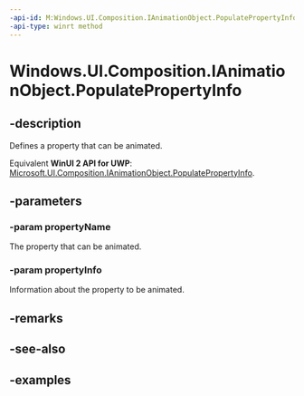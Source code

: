 ```yaml
---
-api-id: M:Windows.UI.Composition.IAnimationObject.PopulatePropertyInfo(System.String,Windows.UI.Composition.AnimationPropertyInfo)
-api-type: winrt method
---
```


<!-- Method syntax.
public void IAnimationObject.PopulatePropertyInfo(String propertyName, AnimationPropertyInfo propertyInfo)
-->

# Windows.UI.Composition.IAnimationObject.PopulatePropertyInfo

## -description

Defines a property that can be animated.

Equivalent **WinUI 2 API for UWP**: [Microsoft.UI.Composition.IAnimationObject.PopulatePropertyInfo](/windows/winui/api/microsoft.ui.composition.ianimationobject.populatepropertyinfo).

## -parameters
### -param propertyName

The property that can be animated.

### -param propertyInfo

Information about the property to be animated.

## -remarks

## -see-also

## -examples

